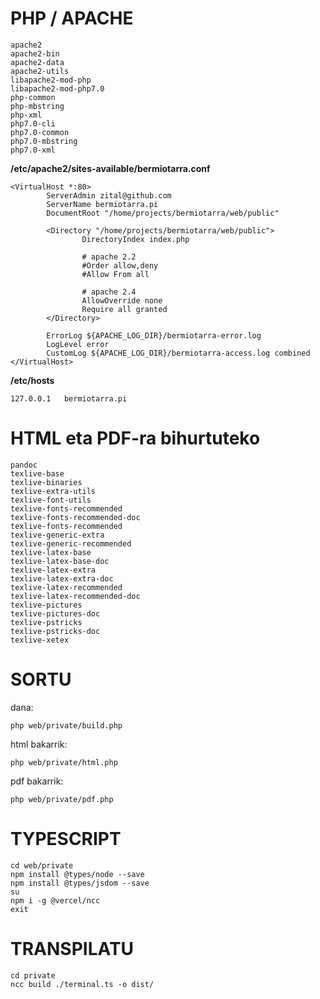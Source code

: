 # PHP / APACHE

```
apache2
apache2-bin
apache2-data
apache2-utils
libapache2-mod-php
libapache2-mod-php7.0
php-common
php-mbstring
php-xml
php7.0-cli
php7.0-common
php7.0-mbstring
php7.0-xml
```

**/etc/apache2/sites-available/bermiotarra.conf**
```
<VirtualHost *:80>
        ServerAdmin zital@github.com
        ServerName bermiotarra.pi
        DocumentRoot "/home/projects/bermiotarra/web/public"

        <Directory "/home/projects/bermiotarra/web/public">
                DirectoryIndex index.php

                # apache 2.2
                #Order allow,deny
                #Allow From all

                # apache 2.4
                AllowOverride none
                Require all granted
        </Directory>

        ErrorLog ${APACHE_LOG_DIR}/bermiotarra-error.log
        LogLevel error
        CustomLog ${APACHE_LOG_DIR}/bermiotarra-access.log combined
</VirtualHost>
```

**/etc/hosts**
```
127.0.0.1   bermiotarra.pi
```

# HTML eta PDF-ra bihurtuteko #
```
pandoc
texlive-base
texlive-binaries
texlive-extra-utils
texlive-font-utils
texlive-fonts-recommended
texlive-fonts-recommended-doc
texlive-fonts-recommended
texlive-generic-extra
texlive-generic-recommended
texlive-latex-base
texlive-latex-base-doc
texlive-latex-extra
texlive-latex-extra-doc
texlive-latex-recommended
texlive-latex-recommended-doc
texlive-pictures
texlive-pictures-doc
texlive-pstricks
texlive-pstricks-doc
texlive-xetex
```

# SORTU #

dana:
```
php web/private/build.php
```

html bakarrik:
```
php web/private/html.php
```

pdf bakarrik:
```
php web/private/pdf.php
```

# TYPESCRIPT #
```
cd web/private
npm install @types/node --save
npm install @types/jsdom --save
su
npm i -g @vercel/ncc
exit
```

# TRANSPILATU #
```
cd private
ncc build ./terminal.ts -o dist/
```